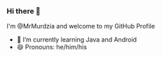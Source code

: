 ### Hi there 👋

I'm @MrMurdzia and welcome to my GitHub Profile
<!--
**MrMurdzia/MrMurdzia** is a ✨ _special_ ✨ repository because its `README.md` (this file) appears on your GitHub profile.

Here are some ideas to get you started:
-->

- 🌱 I’m currently learning Java and Android
- 😄 Pronouns: he/him/his
